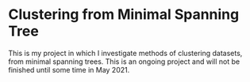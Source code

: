 # Clustering from Minimal Spanning Tree

This is my project in which I investigate methods of clustering datasets, from minimal spanning trees. This is an ongoing project and will not be finished
until some time in May 2021. 
